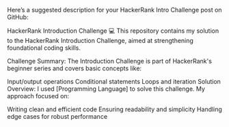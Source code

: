 Here’s a suggested description for your HackerRank Intro Challenge post on GitHub:

HackerRank Introduction Challenge 💻
This repository contains my solution to the HackerRank Introduction Challenge, aimed at strengthening foundational coding skills.

Challenge Summary:
The Introduction Challenge is part of HackerRank's beginner series and covers basic concepts like:

Input/output operations
Conditional statements
Loops and iteration
Solution Overview:
I used [Programming Language] to solve this challenge. My approach focused on:

Writing clean and efficient code
Ensuring readability and simplicity
Handling edge cases for robust performance
